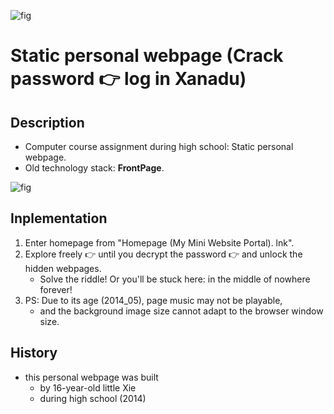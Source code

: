 ![fig](https://raw.githubusercontent.com/ChenZhu-Xie/offline_web_pages/master/img/index.png "『Home/Main entrance』page")

# Static personal webpage (Crack password :point_right: log in Xanadu)

<!-- ## About -->
## Description
* Computer course assignment during high school: Static personal webpage.
* Old technology stack: **FrontPage**.

![fig](https://raw.githubusercontent.com/ChenZhu-Xie/offline_web_pages/master/img/entrance.png "『Portal/Hidden entrance』page")

## Inplementation
1. Enter homepage from "Homepage (My Mini Website Portal). lnk".  
2. Explore freely :point_right: until you decrypt the password :point_right: and unlock the hidden webpages.
    * Solve the riddle! Or you'll be stuck here: in the middle of nowhere forever!
3. PS: Due to its age (2014_05), page music may not be playable,  
    * and the background image size cannot adapt to the browser window size.

## History
* this personal webpage was built
    * by 16-year-old little Xie
    * during high school (2014)

<!-- ## Software Architecture
Software architecture description

## Installation

1.  xxxx
2.  xxxx
3.  xxxx

## Instructions

1.  xxxx
2.  xxxx
3.  xxxx

## Contribution

1.  Fork the repository
2.  Create Feat_xxx branch
3.  Commit your code
4.  Create Pull Request


## Gitee Feature

1.  You can use Readme\_XXX.md to support different languages, such as Readme\_en.md, Readme\_zh.md
2.  Gitee blog [blog.gitee.com](https://blog.gitee.com)
3.  Explore open source project [https://gitee.com/explore](https://gitee.com/explore)
4.  The most valuable open source project [GVP](https://gitee.com/gvp)
5.  The manual of Gitee [https://gitee.com/help](https://gitee.com/help)
6.  The most popular members  [https://gitee.com/gitee-stars/](https://gitee.com/gitee-stars/) -->
